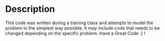 # Description
This code was written during a training class and attempts to model the problem in the simplest way possible. It may include code that needs to be changed depending on the specific problem.
Have a Great Code :] !
